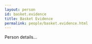 ```yaml
---
layout: person
id: basket.evidence
title: Basket Evidence
permalink: people/basket.evidence.html
---
```


Person details...